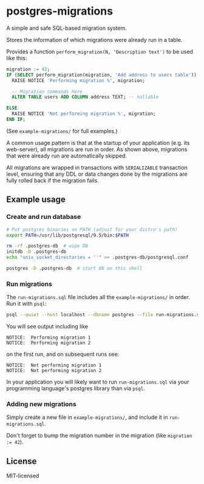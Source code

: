 # postgres-migrations

A simple and safe SQL-based migration system.

Stores the information of which migrations were already run in a table.

Provides a function `perform_migration(N, 'Description text')` to be used like this:

```sql
migration := 42;
IF (SELECT perform_migration(migration, 'Add address to users table')) THEN
  RAISE NOTICE 'Performing migration %', migration;

  -- Migration commands here
  ALTER TABLE users ADD COLUMN address TEXT; -- nullable

ELSE
  RAISE NOTICE 'Not performing migration %', migration;
END IF;
```

(See `example-migrations/` for full examples.)

A common usage pattern is that at the startup of your application
(e.g. its web-server), all migrations are run in order.
As shown above, migrations that were already run are automatically skipped.

All migrations are wrapped in transactions with `SERIALIZABLE` transaction
level, ensuring that any DDL or data changes done by the migrations
are fully rolled back if the migration fails.


## Example usage

### Create and run database

```bash
# Put postgres binaries on PATH (adjust for your distro's path)
export PATH=/usr/lib/postgresql/9.5/bin:$PATH

rm -rf .postgres-db  # wipe DB
initdb -D .postgres-db
echo "unix_socket_directories = ''" >> .postgres-db/postgresql.conf

postgres -D .postgres-db  # start DB on this shell
```

### Run migrations

The `run-migrations.sql` file includes all the `example-migrations/` in order. Run it with `psql`:

```bash
psql --quiet --host localhost --dbname postgres --file run-migrations.sql
```

You will see output including like

```
NOTICE:  Performing migration 1
NOTICE:  Performing migration 2
```

on the first run, and on subsequent runs see:

```
NOTICE:  Not performing migration 1
NOTICE:  Not performing migration 2
```

In your application you will likely want to run `run-migrations.sql` via your programming language's postgres library than via `psql`.


### Adding new migrations

Simply create a new file in `example-migrations/`, and include it in `run-migrations.sql`.

Don't forget to bump the migration number in the migration (like `migration := 42`).


## License

MIT-licensed
